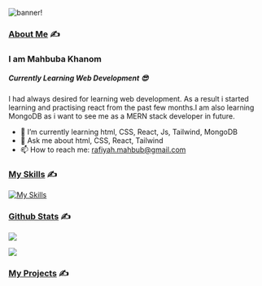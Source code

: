 ![banner!](./assets/banner.png)

### <ins>About Me</ins> ✍️ 
### I am Mahbuba Khanom
##### Currently Learning Web Development 😎

  I had always desired for learning web development. As a result i started learning and practising react from the past few months.I am also learning MongoDB as i want to see me as a MERN stack developer in future.

   * 🌱 I’m currently learning html, CSS, React, Js, Tailwind, MongoDB
   * 💬 Ask me about html, CSS, React, Tailwind
   * 📫 How to reach me: rafiyah.mahbub@gmail.com
     

### <ins>My Skills</ins>  ✍️ 


[![My Skills](https://skillicons.dev/icons?i=react,css,js,firebase,html,tailwind,mongodb,figma)](https://skillicons.dev)


### <ins>Github Stats</ins>  ✍️ 
![](http://github-profile-summary-cards.vercel.app/api/cards/profile-details?username=mkrafiyah&theme=github_dark)

![](http://github-profile-summary-cards.vercel.app/api/cards/productive-time?username=mkrafiyah&theme=github_dark&utcOffset=8)


### <ins>My Projects</ins>  ✍️ 


